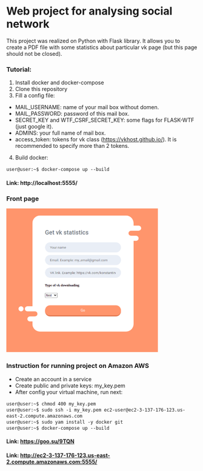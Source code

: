 # Web project for analysing social network
This project was realized on Python with Flask library. It allows you to create a PDF file with some statistics about particular vk page (but this page should not be closed).<br>


### Tutorial:
1. Install docker and docker-compose
2. Clone this repository
3. Fill a config file:
  * MAIL_USERNAME: name of your mail box without domen.
  * MAIL_PASSWORD: password of this mail box.
  * SECRET_KEY and WTF_CSRF_SECRET_KEY: some flags for FLASK-WTF (just google it).
  * ADMINS: your full name of mail box.
  * access_token: tokens for vk class (https://vkhost.github.io/). It is recommended to specify more than 2 tokens.

4. Build docker:
```console
user@user:~$ docker-compose up --build
```


#### Link: http://localhost:5555/

### Front page
<p align="left">
  <img src="readme_picture_vk_stat.png" width="400" title="screenshot">
</p>

### Instruction for running project on Amazon AWS
* Create an account in a service
* Create public and private keys: my_key.pem
* After config your virtual machine, run next:
```console
user@user:~$ chmod 400 my_key.pem
user@user:~$ sudo ssh -i my_key.pem ec2-user@ec2-3-137-176-123.us-east-2.compute.amazonaws.com
user@user:~$ sudo yam install -y docker git
user@user:~$ docker-compose up --build
```

#### Link: https://goo.su/9TQN
#### Link: http://ec2-3-137-176-123.us-east-2.compute.amazonaws.com:5555/
